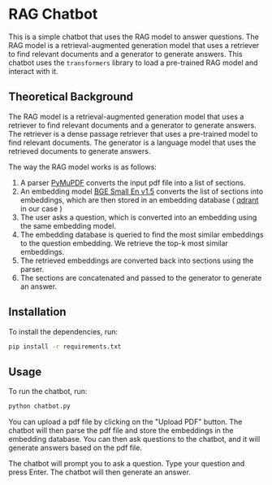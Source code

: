 # RAG Chatbot

This is a simple chatbot that uses the RAG model to answer questions. The RAG model is a retrieval-augmented generation model that uses a retriever to find relevant documents and a generator to generate answers. This chatbot uses the `transformers` library to load a pre-trained RAG model and interact with it.

## Theoretical Background

The RAG model is a retrieval-augmented generation model that uses a retriever to find relevant documents and a generator to generate answers. The retriever is a dense passage retriever that uses a pre-trained model to find relevant documents. The generator is a language model that uses the retrieved documents to generate answers.

The way the RAG model works is as follows:

1. A parser [PyMuPDF](https://pymupdf.readthedocs.io/en/latest/index.html) converts the input pdf file into a list of sections. 
2. An embedding model [BGE Small En v1.5](https://huggingface.co/BAAI/bge-small-en-v1.5) converts the list of sections into embeddings, which are then stored in an embedding database ( [qdrant](https://qdrant.tech/) in our case ) 
3. The user asks a question, which is converted into an embedding using the same embedding model.
4. The embedding database is queried to find the most similar embeddings to the question embedding. We retrieve the top-k most similar embeddings.
5. The retrieved embeddings are converted back into sections using the parser.
6. The sections are concatenated and passed to the generator to generate an answer.

## Installation

To install the dependencies, run:

```bash
pip install -r requirements.txt
```

## Usage

To run the chatbot, run:

```bash
python chatbot.py
```

You can upload a pdf file by clicking on the "Upload PDF" button. The chatbot will then parse the pdf file and store the embeddings in the embedding database. You can then ask questions to the chatbot, and it will generate answers based on the pdf file.

The chatbot will prompt you to ask a question. Type your question and press Enter. The chatbot will then generate an answer.
